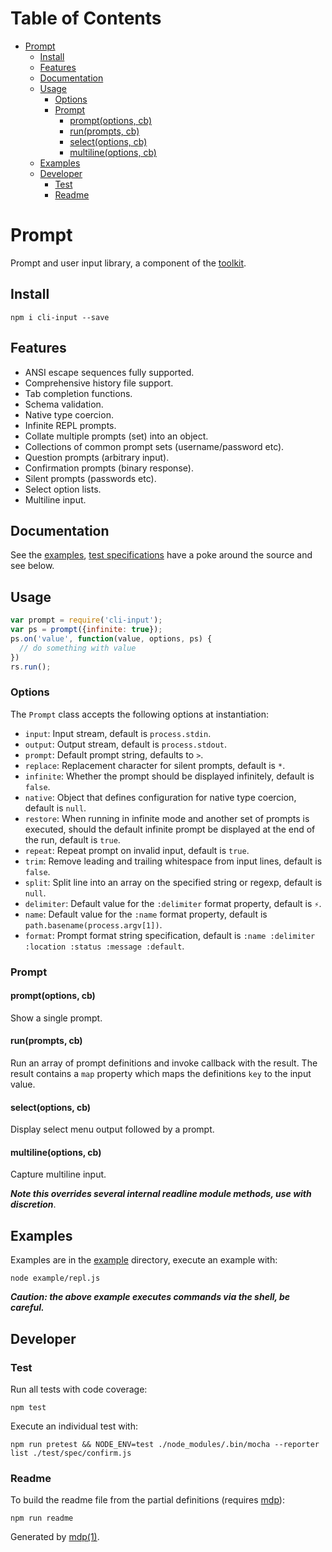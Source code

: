Table of Contents
=================

* [Prompt](#prompt)
  * [Install](#install)
  * [Features](#features)
  * [Documentation](#documentation)
  * [Usage](#usage)
    * [Options](#options)
    * [Prompt](#prompt-1)
      * [prompt(options, cb)](#promptoptions-cb)
      * [run(prompts, cb)](#runprompts-cb)
      * [select(options, cb)](#selectoptions-cb)
      * [multiline(options, cb)](#multilineoptions-cb)
  * [Examples](#examples)
  * [Developer](#developer)
    * [Test](#test)
    * [Readme](#readme)

Prompt
======

Prompt and user input library, a component of the [toolkit](https://github.com/freeformsystems/cli-toolkit).

## Install

```
npm i cli-input --save
```

## Features

* ANSI escape sequences fully supported.
* Comprehensive history file support.
* Tab completion functions.
* Schema validation.
* Native type coercion.
* Infinite REPL prompts.
* Collate multiple prompts (set) into an object.
* Collections of common prompt sets (username/password etc).
* Question prompts (arbitrary input).
* Confirmation prompts (binary response).
* Silent prompts (passwords etc).
* Select option lists.
* Multiline input.

## Documentation

See the [examples](https://github.com/freeformsystems/cli-input/blob/master/example), [test specifications](https://github.com/freeformsystems/cli-input/blob/master/test/spec) have a poke around the source and see below.

## Usage

```javascript
var prompt = require('cli-input');
var ps = prompt({infinite: true});
ps.on('value', function(value, options, ps) {
  // do something with value
})
rs.run();
```

### Options

The `Prompt` class accepts the following options at instantiation:

* `input`: Input stream, default is `process.stdin`.
* `output`: Output stream, default is `process.stdout`.
* `prompt`: Default prompt string, defaults to `>`.
* `replace`: Replacement character for silent prompts, default is `*`.
* `infinite`: Whether the prompt should be displayed infinitely, default is `false`.
* `native`: Object that defines configuration for native type coercion, default is `null`.
* `restore`: When running in infinite mode and another set of prompts is executed, should the default infinite prompt be displayed at the end of the run, default is `true`.
* `repeat`: Repeat prompt on invalid input, default is `true`.
* `trim`: Remove leading and trailing whitespace from input lines, default is `false`.
* `split`: Split line into an array on the specified string or regexp, default is `null`.
* `delimiter`: Default value for the `:delimiter` format property, default is `⚡`.
* `name`: Default value for the `:name` format property, default is `path.basename(process.argv[1])`.
* `format`: Prompt format string specification, default is `:name :delimiter :location :status :message :default`.

### Prompt

#### prompt(options, cb)

Show a single prompt.

#### run(prompts, cb)

Run an array of prompt definitions and invoke callback with the result. The result contains a `map` property which maps the definitions `key` to the input value.

#### select(options, cb)

Display select menu output followed by a prompt.

#### multiline(options, cb)

Capture multiline input.

***Note this overrides several internal readline module methods, use with discretion***.

## Examples

Examples are in the [example](https://github.com/freeformsystems/cli-input/blob/master/example) directory, execute an example with:

```
node example/repl.js
```

***Caution: the above example executes commands via the shell, be careful.***

## Developer

### Test

Run all tests with code coverage:

```
npm test
```

Execute an individual test with:

```
npm run pretest && NODE_ENV=test ./node_modules/.bin/mocha --reporter list ./test/spec/confirm.js
```

### Readme

To build the readme file from the partial definitions (requires [mdp](https://github.com/freeformsystems/mdp)):

```
npm run readme
```

Generated by [mdp(1)](https://github.com/freeformsystems/mdp).

[toolkit]: https://github.com/freeformsystems/cli-toolkit
[mdp]: https://github.com/freeformsystems/mdp
